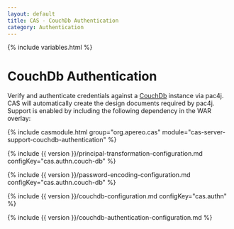 ```yaml
---
layout: default
title: CAS - CouchDb Authentication
category: Authentication
---
```


{% include variables.html %}

# CouchDb Authentication

Verify and authenticate credentials against a [CouchDb](http://couchdb.apache.org/) instance
via pac4j. CAS will automatically create the design documents required by pac4j.
Support is enabled by including the following dependency in the WAR overlay:

{% include casmodule.html group="org.apereo.cas" module="cas-server-support-couchdb-authentication" %}

{% include {{ version }}/principal-transformation-configuration.md configKey="cas.authn.couch-db" %}

{% include {{ version }}/password-encoding-configuration.md configKey="cas.authn.couch-db" %}

{% include {{ version }}/couchdb-configuration.md configKey="cas.authn" %}

{% include {{ version }}/couchdb-authentication-configuration.md %}

